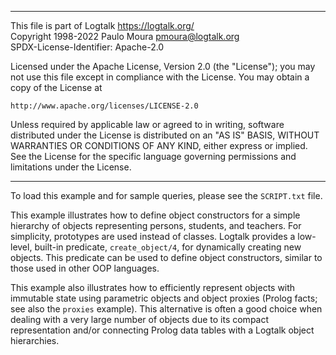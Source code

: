 ________________________________________________________________________

This file is part of Logtalk <https://logtalk.org/>  
Copyright 1998-2022 Paulo Moura <pmoura@logtalk.org>  
SPDX-License-Identifier: Apache-2.0

Licensed under the Apache License, Version 2.0 (the "License");
you may not use this file except in compliance with the License.
You may obtain a copy of the License at

    http://www.apache.org/licenses/LICENSE-2.0

Unless required by applicable law or agreed to in writing, software
distributed under the License is distributed on an "AS IS" BASIS,
WITHOUT WARRANTIES OR CONDITIONS OF ANY KIND, either express or implied.
See the License for the specific language governing permissions and
limitations under the License.
________________________________________________________________________


To load this example and for sample queries, please see the `SCRIPT.txt`
file.
 
This example illustrates how to define object constructors for a simple 
hierarchy of objects representing persons, students, and teachers. For
simplicity, prototypes are used instead of classes. Logtalk provides a 
low-level, built-in predicate, `create_object/4`, for dynamically creating 
new objects. This predicate can be used to define object constructors, 
similar to those used in other OOP languages.

This example also illustrates how to efficiently represent objects with 
immutable state using parametric objects and object proxies (Prolog facts;
see also the `proxies` example). This alternative is often a good choice
when dealing with a very large number of objects due to its compact
representation and/or connecting Prolog data tables with a Logtalk object
hierarchies.
